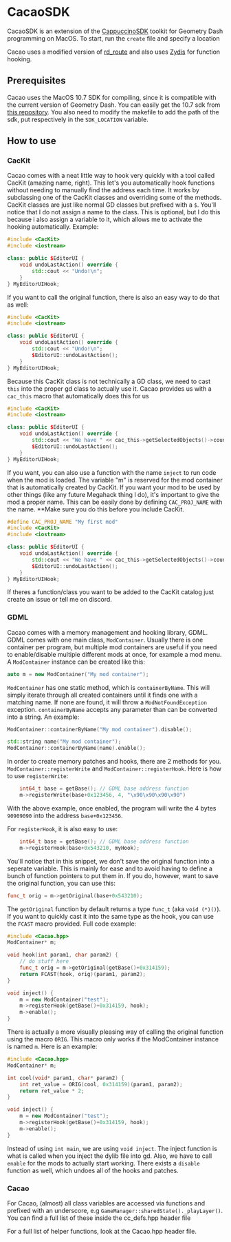 # CacaoSDK
CacaoSDK is an extension of the [CappuccinoSDK](https://github.com/AndreNIH/CappuccinoSDK) toolkit for Geometry Dash programming on MacOS. To start, run the `create` file and specify a location

Cacao uses a modified version of [rd_route](https://github.com/rodionovd/rd_route) and also uses [Zydis](https://github.com/zyantific/zydis) for function hooking.
## Prerequisites

Cacao uses the MacOS 10.7 SDK for compiling, since it is compatible with the current version of Geometry Dash. You can easily get the 10.7 sdk from [this repository](https://github.com/phracker/MacOSX-SDKs). You also need to modify the makefile to add the path of the sdk, put respectively in the `SDK_LOCATION` variable.

## How to use


### CacKit

Cacao comes with a neat little way to hook very quickly with a tool called CacKit (amazing name, right). This let's you automatically hook functions without needing to manually find the address each time. It works by subclassing one of the CacKit classes and overriding some of the methods. CacKit classes are just like normal GD classes but prefixed with a `$`. You'll notice that I do not assign a name to the class. This is optional, but I do this because i also assign a variable to it, which allows me to activate the hooking automatically. Example:
```cpp
#include <CacKit>
#include <iostream>

class: public $EditorUI {
	void undoLastAction() override {
		std::cout << "Undo!\n";
	}
} MyEditorUIHook;
```

If you want to call the original function, there is also an easy way to do that as well:
```cpp
#include <CacKit>
#include <iostream>

class: public $EditorUI {
	void undoLastAction() override {
		std::cout << "Undo!\n";
		$EditorUI::undoLastAction();
	}
} MyEditorUIHook;
```

Because this CacKit class is not technically a GD class, we need to cast `this` into the proper gd class to actually use it. Cacao provides us with a `cac_this` macro that automatically does this for us
```cpp
#include <CacKit>
#include <iostream>

class: public $EditorUI {
	void undoLastAction() override {
		std::cout << "We have " << cac_this->getSelectedObjects()->count() << " objects elected\n";
		$EditorUI::undoLastAction();
	}
} MyEditorUIHook;
```

If you want, you can also use a function with the name `inject` to run code when the mod is loaded. The variable "m" is reserved for the mod container that is automatically created by CacKit. If you want your mod to be used by other things (like any future Megahack thing I do), it's important to give the mod a proper name. This can be easily done by defining `CAC_PROJ_NAME` with the name. \*\*Make sure you do this before you include CacKit.
```cpp
#define CAC_PROJ_NAME "My first mod"
#include <CacKit>
#include <iostream>

class: public $EditorUI {
	void undoLastAction() override {
		std::cout << "We have " << cac_this->getSelectedObjects()->count() << " objects elected\n";
		$EditorUI::undoLastAction();
	}
} MyEditorUIHook;
```

If theres a function/class you want to be added to the CacKit catalog just create an issue or tell me on discord.

### GDML

Cacao comes with a memory management and hooking library, GDML. GDML comes with one main class, `ModContainer`. Usually there is one container per program, but multiple mod containers are useful if you need to enable/disable multiple different mods at once, for example a mod menu. A `ModContainer` instance can be created like this:

```cpp
auto m = new ModContainer("My mod container");
```

`ModContainer` has one static method, which is `containerByName`. This will simply iterate through all created containers until it finds one with a matching name. If none are found, it will throw a `ModNotFoundException` exception. `containerByName` accepts any parameter than can be converted into a string. An example:

```cpp
ModContainer::containerByName("My mod container").disable();

std::string name("My mod container");
ModContainer::containerByName(name).enable();
```

In order to create memory patches and hooks, there are 2 methods for you. `ModContainer::registerWrite` and `ModContainer::registerHook`. Here is how to use `registerWrite`:

```cpp
	int64_t base = getBase(); // GDML base address function
	m->registerWrite(base+0x123456, 4, "\x90\x90\x90\x90")
```

With the above example, once enabled, the program will write the 4 bytes `90909090` into the address `base+0x123456`.

For `registerHook`, it is also easy to use:

```cpp
	int64_t base = getBase(); // GDML base address function
	m->registerHook(base+0x543210, myHook);
```

You'll notice that in this snippet, we don't save the original function into a seperate variable. This is mainly for ease and to avoid having to define a bunch of function pointers to put them in. If you do, however, want to save the original function, you can use this:

```cpp
func_t orig = m->getOriginal(base+0x543210);
```

The `getOriginal` function by default returns a type `func_t` (aka `void (*)()`). If you want to quickly cast it into the same type as the hook, you can use the `FCAST` macro provided. Full code example:

```cpp
#include <Cacao.hpp>
ModContainer* m;

void hook(int param1, char param2) {
	// do stuff here
	func_t orig = m->getOriginal(getBase()+0x314159);
	return FCAST(hook, orig)(param1, param2);
}

void inject() {
	m = new ModContainer("test");
	m->registerHook(getBase()+0x314159, hook);
	m->enable();
}
```

There is actually a more visually pleasing way of calling the original function using the macro `ORIG`. This macro only works if the ModContainer instance is named `m`. Here is an example:

```cpp
#include <Cacao.hpp>
ModContainer* m;

int cool(void* param1, char* param2) {
	int ret_value = ORIG(cool, 0x314159)(param1, param2);
	return ret_value * 2;
}

void inject() {
	m = new ModContainer("test");
	m->registerHook(getBase()+0x314159, hook);
	m->enable();
}
```

Instead of using `int main`, we are using `void inject`. The inject function is what is called when you inject the dylib file into gd. Also, we have to call `enable` for the mods to actually start working. There exists a `disable` function as well, which undoes all of the hooks and patches.

### Cacao

For Cacao, (almost) all class variables are accessed via functions and prefixed with an underscore, e.g `GameManager::sharedState()._playLayer()`. You can find a full list of these inside the cc_defs.hpp header file

For a full list of helper functions, look at the Cacao.hpp header file.